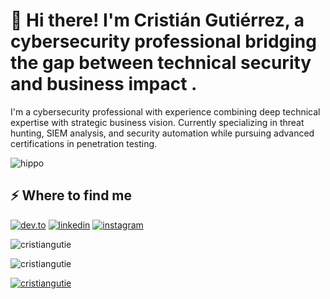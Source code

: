 <h1>👋 Hi there! I'm Cristián Gutiérrez, a cybersecurity professional bridging the gap between technical security and business impact .</h1>
<p>I'm a cybersecurity professional with experience combining deep technical expertise with strategic business vision. Currently specializing in threat hunting, SIEM analysis, and security automation while pursuing advanced certifications in penetration testing.</p>

![hippo](https://tenor.com/view/follow-the-white-rabbit-gif-10243961)
<h2>⚡️ Where to find me</h2>
<p><a target="_blank" href="https://dev.to/cristiangutie" style="display: inline-block;"><img src="https://img.shields.io/badge/dev-to?style=for-the-badge&logo=dev-to&logoColor=white&color=black" alt="dev.to" /></a>
<a target="_blank" href="https://www.linkedin.com/in/cristiangutie" style="display: inline-block;"><img src="https://img.shields.io/badge/linkedin-logo?style=for-the-badge&logo=linkedin&logoColor=white&color=%230a77b6" alt="linkedin" /></a>
<a target="_blank" href="https://www.instagram.com/cristiangutie" style="display: inline-block;"><img src="https://img.shields.io/badge/instagram-logo?style=for-the-badge&logo=instagram&logoColor=white&color=%23F35369" alt="instagram" /></a></p>
<p><img align="center" src="https://github-readme-stats.vercel.app/api?username=cristiangutie&show_icons=true&locale=en" alt="cristiangutie" /></p>
<p><img src="https://github-readme-stats.vercel.app/api/top-langs?username=cristiangutie&show_icons=true&locale=en&layout=compact" alt="cristiangutie" /></p>
<p><a href="https://github.com/ryo-ma/github-profile-trophy"><img src="https://github-profile-trophy.vercel.app/?username=cristiangutie" alt="cristiangutie" /></a></p>

